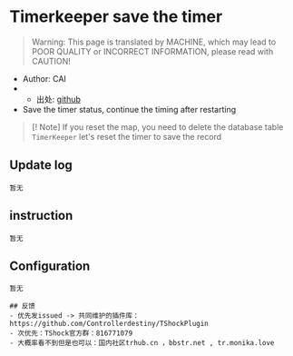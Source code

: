 # Timerkeeper save the timer

> Warning: This page is translated by MACHINE, which may lead to POOR QUALITY or INCORRECT INFORMATION, please read with CAUTION!


- Author: CAI
- - 出处: [github](https://github.com/THEXN/CaiPlugins) 
- Save the timer status, continue the timing after restarting
> [! Note]
> If you reset the map, you need to delete the database table `TimerKeeper` let's reset the timer to save the record

## Update log

```
暂无
```

## instruction

```
暂无
```

## Configuration

```
暂无
```
```
## 反馈
- 优先发issued -> 共同维护的插件库：https://github.com/Controllerdestiny/TShockPlugin
- 次优先：TShock官方群：816771079
- 大概率看不到但是也可以：国内社区trhub.cn ，bbstr.net , tr.monika.love